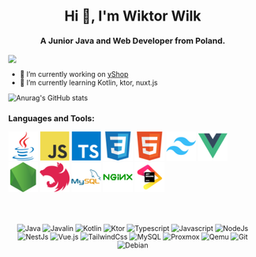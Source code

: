 <h1 align="center">Hi 👋, I'm Wiktor Wilk</h1>
<h3 align="center">A Junior Java and Web Developer from Poland.</h3>

<img align="center" width="49%" src="https://github-readme-stats.vercel.app/api/wakatime?username=wiktordev&langs_count=10&theme=dark&layout=compact&custom_title=Last%207%20days...&border_radius=10&range=last_7_days" />

- 🔭 I’m currently working on [yShop](https://yshop.pl)
- 🌱 I’m currently learning Kotlin, ktor, nuxt.js

![Anurag's GitHub stats](https://github-readme-stats.vercel.app/api?username=wiktordev&hide=contribs,prs)

<h3 align="left">Languages and Tools:</h3>
<p align="left">
   <img src="https://raw.githubusercontent.com/devicons/devicon/master/icons/java/java-original.svg" alt="Java" width="60" height="60"/>
   <img src="https://raw.githubusercontent.com/devicons/devicon/master/icons/javascript/javascript-original.svg" alt="JavaScript" width="60" height="60"/>
   <img src="https://raw.githubusercontent.com/devicons/devicon/master/icons/typescript/typescript-original.svg" alt="TypeScript" width="60" height="60"/>
   <img src="https://raw.githubusercontent.com/devicons/devicon/master/icons/css3/css3-original.svg" alt="CSS" width="60" height="60"/>
   <img src="https://raw.githubusercontent.com/devicons/devicon/master/icons/html5/html5-original.svg" alt="HTML" width="60" height="60"/>
   <img src="https://raw.githubusercontent.com/devicons/devicon/master/icons/tailwindcss/tailwindcss-plain.svg" alt="TailwindCSS" width="60" height="60"/>
   <img src="https://raw.githubusercontent.com/devicons/devicon/master/icons/vuejs/vuejs-original.svg" alt="Vue.js" width="60" height="60"/>
   <img src="https://raw.githubusercontent.com/devicons/devicon/master/icons/nodejs/nodejs-original.svg" alt="Node.js" width="60" height="60"/>
   <img src="https://raw.githubusercontent.com/devicons/devicon/master/icons/nestjs/nestjs-plain.svg" alt="NestJs" width="60" height="60"/>
   <img src="https://raw.githubusercontent.com/devicons/devicon/master/icons/mysql/mysql-original-wordmark.svg" alt="MySQL" width="60" height="60"/>
   <img src="https://raw.githubusercontent.com/devicons/devicon/master/icons/nginx/nginx-original.svg" alt="Nginx" width="60" height="60" />
   <img src="https://raw.githubusercontent.com/devicons/devicon/master/icons/jetbrains/jetbrains-original.svg" alt="JetBrains" width="60" height="60" />
</p>
<br><br>

<p align="center">
  <img alt="Java" src="https://img.shields.io/badge/-Java-ED8B00?style=for-the-badge&logo=openjdk&logoColor=white" />
  <img alt="Javalin" src="https://img.shields.io/badge/javalin-008CBB?style=for-the-badge&logo=openjdk&logoColor=white" />
   <img alt="Kotlin" src="https://img.shields.io/badge/kotlin-AB29EB?style=for-the-badge&logo=kotlin&logoColor=white" />
   <img alt="Ktor" src="https://img.shields.io/badge/ktor-FF8800?style=for-the-badge&logo=kotlin&logoColor=white" />
   <img alt="Typescript" src="https://img.shields.io/badge/-Typescript-3178C6?style=for-the-badge&logo=Typescript&logoColor=white" />
   <img alt="Javascript" src="https://img.shields.io/badge/-Javascript-F7DF1E?style=for-the-badge&logo=Javascript&logoColor=white" />
   <img alt="NodeJs" src="https://img.shields.io/badge/-Nodejs-339933?style=for-the-badge&logo=Node.js&logoColor=white" />
   <img alt="NestJs" src="https://img.shields.io/badge/NestJs-E0234E?style=for-the-badge&logo=nestjs&logoColor=white" />
   <img alt="Vue.js" src="https://img.shields.io/badge/-Vuejs-4FC08D?style=for-the-badge&logo=Vue.js&logoColor=white" />
   <img alt="TailwindCss" src="https://img.shields.io/badge/-TailwindCss-06B6D4?style=for-the-badge&logo=TailwindCss&logoColor=white" />

   <img alt="MySQL" src="https://img.shields.io/badge/MySQL-015F8B?style=for-the-badge&logo=mysql&logoColor=white" />
   <img alt="Proxmox" src="https://img.shields.io/badge/-Proxmox-E57000?style=for-the-badge&logo=Proxmox&logoColor=white" />
   <img alt="Qemu" src="https://img.shields.io/badge/-Qemu-FF6600?style=for-the-badge&logo=Qemu&logoColor=white" />
   <img alt="Git" src="https://img.shields.io/badge/-Git-F05032?style=for-the-badge&logo=git&logoColor=white" />
   <img alt="Debian" src="https://img.shields.io/badge/-Debian-A81D33?style=for-the-badge&logo=Debian&logoColor=white" />

  
  <br/>

</p>
